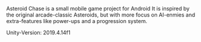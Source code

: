 Asteroid Chase is a small mobile game project for Android
It is inspired by the original arcade-classic Asteroids, but with more focus on AI-enmies and extra-features like power-ups and a progression system.

Unity-Version: 2019.4.14f1
